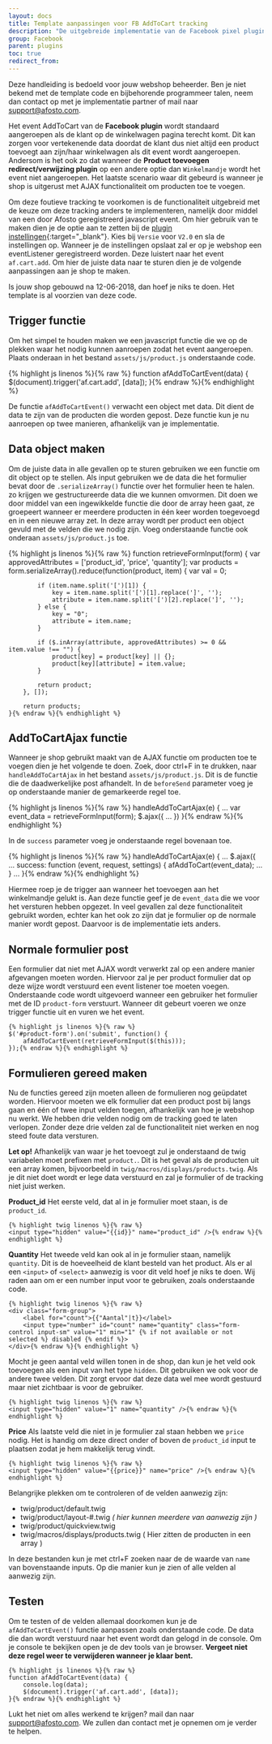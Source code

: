 ```yaml
---
layout: docs
title: Template aanpassingen voor FB AddToCart tracking
description: "De uitgebreide implementatie van de Facebook pixel plugin vereist een aantal aanpassingen aan je webshop. In deze handleiding staat uitgelegd wat je moet aanpassen om deze implementatie te ondersteunen."
group: Facebook
parent: plugins
toc: true
redirect_from:
---
```


<div class="alert alert-warning">
Deze handleiding is bedoeld voor jouw webshop beheerder. Ben je niet bekend met de template code en bijbehorende programmeer talen, neem dan contact op met je implementatie partner of mail naar <a href="mailto:support@afosto.com?subject=Aanvraag%20uitgebruide%20Facebook%20implementatie&body=Ik%20wil%20graag%20gebruik%20maken%20van%20de%20uitgebreide%20Facebook%20pixel%20implementatie" target="_blank">support@afosto.com</a>.
</div>

Het event AddToCart van de **Facebook plugin** wordt standaard aangeroepen als de klant op de winkelwagen pagina terecht komt. Dit kan zorgen voor vertekenende data doordat de klant dus niet altijd een product toevoegt aan zijn/haar winkelwagen als dit event wordt aangeroepen. Andersom is het ook zo dat wanneer de **Product toevoegen redirect/verwijzing plugin** op een andere optie dan `Winkelmandje` wordt het event niet aangeroepen. Het laatste scenario waar dit gebeurd is wanneer je shop is uitgerust met AJAX functionaliteit om producten toe te voegen. 

Om deze foutieve tracking te voorkomen is de functionaliteit uitgebreid met de keuze om deze tracking anders te implementeren, namelijk door middel van een door Afosto geregistreerd javascript event. Om hier gebruik van te maken dien je de optie aan te zetten bij de [plugin instellingen](https://app.afosto.com/plugins/37-fbq){:target="_blank"}. Kies bij `Versie` voor `V2.0` en sla de instellingen op. Wanneer je de instellingen opslaat zal er op je webshop een eventListener geregistreerd worden. Deze luistert naar het event `af.cart.add`. Om hier de juiste data naar te sturen dien je de volgende aanpassingen aan je shop te maken.

<div class="alert alert-info">
Is jouw shop gebouwd na 12-06-2018, dan hoef je niks te doen. Het template is al voorzien van deze code.
</div>

## Trigger functie

Om het simpel te houden maken we een javascript functie die we op de plekken waar het nodig kunnen aanroepen zodat het event aangeroepen.
Plaats onderaan in het bestand `assets/js/product.js` onderstaande code.

  {% highlight js linenos %}{% raw %}
    function afAddToCartEvent(data) {
        $(document).trigger('af.cart.add', [data]);
    }{% endraw %}{% endhighlight %}
    

De functie `afAddToCartEvent()` verwacht een object met data. Dit dient de data te zijn van de producten die worden gepost. Deze functie kun je nu aanroepen op twee manieren, afhankelijk van je implementatie.


## Data object maken

Om de juiste data in alle gevallen op te sturen gebruiken we een functie om dit object op te stellen. Als input gebruiken we de data die het formulier bevat door de `.serializeArray()` functie over het formulier heen te halen. zo krijgen we gestructureerde data die we kunnen omvormen. 
Dit doen we door middel van een ingewikkelde functie die door de array heen gaat, ze groepeert wanneer er meerdere producten in één keer worden toegevoegd en in een nieuwe array zet. In deze array wordt per product een object gevuld met de velden die we nodig zijn. 
Voeg onderstaande functie ook onderaan `assets/js/product.js` toe.

  {% highlight js linenos %}{% raw %}
    function retrieveFormInput(form) {
        var approvedAttributes = ['product_id', 'price', 'quantity'];
        var products = form.serializeArray().reduce(function(product, item) {
            var val = 0;
            
            if (item.name.split('[')[1]) {
                key = item.name.split('[')[1].replace(']', '');
                attribute = item.name.split('[')[2].replace(']', '');
            } else {
                key = "0";
                attribute = item.name;
            }
            
            if ($.inArray(attribute, approvedAttributes) >= 0 && item.value !== "") {
                product[key] = product[key] || {};
                product[key][attribute] = item.value;
            }
            
            return product;
        }, []); 
    
        return products;
    }{% endraw %}{% endhighlight %}


## AddToCartAjax functie

Wanneer je shop gebruikt maakt van de AJAX functie om producten toe te voegen dien je het volgende te doen. Zoek, door ctrl+F in te drukken, naar `handleAddToCartAjax` in het bestand `assets/js/product.js`. Dit is de functie die de daadwerkelijke post afhandelt. 
In de `beforeSend` parameter voeg je op onderstaande manier de gemarkeerde regel toe.

  {% highlight js linenos %}{% raw %}
    handleAddToCartAjax(e) {
      ...
      var event_data = retrieveFormInput(form);
      $.ajax({
        ...
      })
    }{% endraw %}{% endhighlight %}
    
In de `success` parameter voeg je onderstaande regel bovenaan toe.

  {% highlight js linenos %}{% raw %}
    handleAddToCartAjax(e) {
      ...
      $.ajax({
      ...
        success: function (event, request, settings) {
          afAddToCart(event_data);
          ...
        }
      ...
    }{% endraw %}{% endhighlight %}
    
Hiermee roep je de trigger aan wanneer het toevoegen aan het winkelmandje gelukt is. Aan deze functie geef je de `event_data` die we voor het versturen hebben opgezet.
In veel gevallen zal deze functionaliteit gebruikt worden, echter kan het ook zo zijn dat je formulier op de normale manier wordt gepost. Daarvoor is de implementatie iets anders.


## Normale formulier post

Een formulier dat niet met AJAX wordt verwerkt zal op een andere manier afgevangen moeten worden. Hiervoor zal je per product formulier dat op deze wijze wordt verstuurd een event listener toe moeten voegen. Onderstaande code wordt uitgevoerd wanneer een gebruiker het formulier met de ID `product-form` verstuurt. Wanneer dit gebeurt voeren we onze trigger functie uit en vuren we het event.

    {% highlight js linenos %}{% raw %}
    $('#product-form').on('submit', function() {
        afAddToCartEvent(retrieveFormInput($(this)));
    });{% endraw %}{% endhighlight %}
    

## Formulieren gereed maken

Nu de functies gereed zijn moeten alleen de formulieren nog geüpdatet worden. Hiervoor moeten we elk formulier dat een product post bij langs gaan en één of twee input velden toegen, afhankelijk van hoe je webshop nu werkt. We hebben drie velden nodig om de tracking goed te laten verlopen. Zonder deze drie velden zal de functionaliteit niet werken en nog steed foute data versturen.

**Let op!** Afhankelijk van waar je het toevoegt zul je onderstaand de twig variabelen moet prefixen met `product.`. Dit is het geval als de producten uit een array komen, bijvoorbeeld in `twig/macros/displays/products.twig`. Als je dit niet doet wordt er lege data verstuurd en zal je formulier of de tracking niet juist werken.

**Product_id**
Het eerste veld, dat al in je formulier moet staan, is de `product_id`. 

    {% highlight twig linenos %}{% raw %}
    <input type="hidden" value="{{id}}" name="product_id" />{% endraw %}{% endhighlight %}
    
**Quantity**
Het tweede veld kan ook al in je formulier staan, namelijk `quantity`. Dit is de hoeveelheid de klant besteld van het product. Als er al een `<input>` of `<select>` aanwezig is voor dit veld hoef je niks te doen. Wij raden aan om er een number input voor te gebruiken, zoals onderstaande code.

    {% highlight twig linenos %}{% raw %}
    <div class="form-group">
        <label for="count">{{"Aantal"|t}}</label>
        <input type="number" id="count" name="quantity" class="form-control input-sm" value="1" min="1" {% if not available or not selected %} disabled {% endif %}>
    </div>{% endraw %}{% endhighlight %}
    

Mocht je geen aantal veld willen tonen in de shop, dan kun je het veld ook toevoegen als een input van het type `hidden`. Dit gebruiken we ook voor de andere twee velden. Dit zorgt ervoor dat deze data wel mee wordt gestuurd maar niet zichtbaar is voor de gebruiker. 

    {% highlight twig linenos %}{% raw %}
    <input type="hidden" value="1" name="quantity" />{% endraw %}{% endhighlight %}
    
**Price**
Als laatste veld die niet in je formulier zal staan hebben we `price` nodig. Het is handig om deze direct onder of boven de `product_id` input te plaatsen zodat je hem makkelijk terug vindt.

    {% highlight twig linenos %}{% raw %}
    <input type="hidden" value="{{price}}" name="price" />{% endraw %}{% endhighlight %}
    
Belangrijke plekken om te controleren of de velden aanwezig zijn:

- twig/product/default.twig 
- twig/product/layout-#.twig *( hier kunnen meerdere van aanwezig zijn )*
- twig/product/quickview.twig
- twig/macros/displays/products.twig ( Hier zitten de producten in een array )

In deze bestanden kun je met ctrl+F zoeken naar de de waarde van `name` van bovenstaande inputs. Op die manier kun je zien of alle velden al aanwezig zijn.


## Testen

Om te testen of de velden allemaal doorkomen kun je de `afAddToCartEvent()` functie aanpassen zoals onderstaande code. De data die dan wordt verstuurd naar het event wordt dan gelogd in de console. Om je console te bekijken open je de dev tools van je browser. **Vergeet niet deze regel weer te verwijderen wanneer je klaar bent.**

    {% highlight js linenos %}{% raw %}
    function afAddToCartEvent(data) {
        console.log(data);
        $(document).trigger('af.cart.add', [data]);
    }{% endraw %}{% endhighlight %}
    

Lukt het niet om alles werkend te krijgen? mail dan naar support@afosto.com. We zullen dan contact met je opnemen om je verder te helpen.

